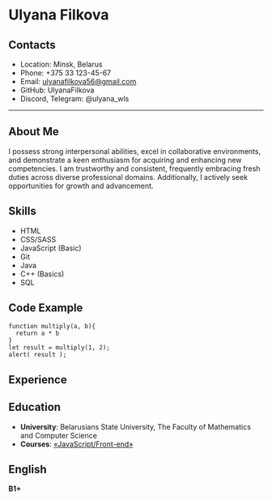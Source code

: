 # Ulyana Filkova
## Contacts
* Location: Minsk, Belarus
* Phone: +375 33 123-45-67
* Email: ulyanafilkova56@gmail.com
* GitHub: UlyanaFilkova
* Discord, Telegram: @ulyana_wls
****
## About Me
I possess strong interpersonal abilities, excel in collaborative environments, and demonstrate a keen enthusiasm for acquiring and enhancing new competencies. I am trustworthy and consistent, frequently embracing fresh duties across diverse professional domains. Additionally, I actively seek opportunities for growth and advancement.
## Skills
* HTML
* CSS/SASS
* JavaScript (Basic)
* Git
* Java
* C++ (Basics)
* SQL
## Code Example
```
function multiply(a, b){
  return a * b
}
let result = multiply(1, 2);
alert( result );
```
## Experience
## Education
* **University**: Belarusians State University, The Faculty of Mathematics and Computer Science
* **Courses**: [«JavaScript/Front-end»](https://rs.school/js/)
## English
**B1+**
